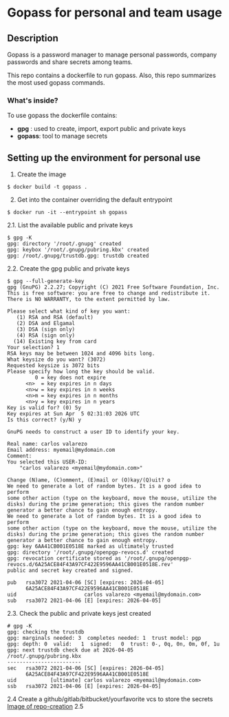 # Gopass for personal and team usage

## Description

Gopass is a password manager to manage personal passwords, company passwords and share secrets among teams.

This repo contains a dockerfile to run gopass. Also, this repo summarizes the most used gopass commands.

### What's inside?

To use gopass the dockerfile contains:

* **gpg** : used to create, import, export public and private keys
* **gopass**: tool to manage secrets

## Setting up the environment for personal use

1. Create the image
```shell
$ docker build -t gopass .
```

2. Get into the container overriding the default entrypoint
````shell
$ docker run -it --entrypoint sh gopass
````
2.1. List the available public and private keys

```shell
$ gpg -K
gpg: directory '/root/.gnupg' created
gpg: keybox '/root/.gnupg/pubring.kbx' created
gpg: /root/.gnupg/trustdb.gpg: trustdb created
```

2.2. Create the gpg public and private keys

````shell
$ gpg --full-generate-key
gpg (GnuPG) 2.2.27; Copyright (C) 2021 Free Software Foundation, Inc.
This is free software: you are free to change and redistribute it.
There is NO WARRANTY, to the extent permitted by law.

Please select what kind of key you want:
   (1) RSA and RSA (default)
   (2) DSA and Elgamal
   (3) DSA (sign only)
   (4) RSA (sign only)
  (14) Existing key from card
Your selection? 1
RSA keys may be between 1024 and 4096 bits long.
What keysize do you want? (3072)
Requested keysize is 3072 bits
Please specify how long the key should be valid.
         0 = key does not expire
      <n>  = key expires in n days
      <n>w = key expires in n weeks
      <n>m = key expires in n months
      <n>y = key expires in n years
Key is valid for? (0) 5y
Key expires at Sun Apr  5 02:31:03 2026 UTC
Is this correct? (y/N) y

GnuPG needs to construct a user ID to identify your key.

Real name: carlos valarezo
Email address: myemail@mydomain.com
Comment:
You selected this USER-ID:
    "carlos valarezo <myemail@mydomain.com>"

Change (N)ame, (C)omment, (E)mail or (O)kay/(Q)uit? o
We need to generate a lot of random bytes. It is a good idea to perform
some other action (type on the keyboard, move the mouse, utilize the
disks) during the prime generation; this gives the random number
generator a better chance to gain enough entropy.
We need to generate a lot of random bytes. It is a good idea to perform
some other action (type on the keyboard, move the mouse, utilize the
disks) during the prime generation; this gives the random number
generator a better chance to gain enough entropy.
gpg: key 6AA41CB001E0518E marked as ultimately trusted
gpg: directory '/root/.gnupg/openpgp-revocs.d' created
gpg: revocation certificate stored as '/root/.gnupg/openpgp-revocs.d/6A25ACE84F43A97CF422E9596AA41CB001E0518E.rev'
public and secret key created and signed.

pub   rsa3072 2021-04-06 [SC] [expires: 2026-04-05]
      6A25ACE84F43A97CF422E9596AA41CB001E0518E
uid                      carlos valarezo <myemail@mydomain.com>
sub   rsa3072 2021-04-06 [E] [expires: 2026-04-05]
````

2.3. Check the public and private keys jest created

```shell
# gpg -K
gpg: checking the trustdb
gpg: marginals needed: 3  completes needed: 1  trust model: pgp
gpg: depth: 0  valid:   1  signed:   0  trust: 0-, 0q, 0n, 0m, 0f, 1u
gpg: next trustdb check due at 2026-04-05
/root/.gnupg/pubring.kbx
------------------------
sec   rsa3072 2021-04-06 [SC] [expires: 2026-04-05]
      6A25ACE84F43A97CF422E9596AA41CB001E0518E
uid           [ultimate] carlos valarezo <myemail@mydomain.com>
ssb   rsa3072 2021-04-06 [E] [expires: 2026-04-05]
```

2.4 Create a github/gitlab/bitbucket/yourfavorite vcs to store the secrets
[Image of repo-creation](images/my-secrets-repo∫.png)
2.5 

